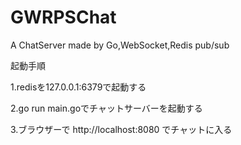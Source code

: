 # GWRPSChat
A ChatServer made by Go,WebSocket,Redis pub/sub

起動手順   

1.redisを127.0.0.1:6379で起動する   

2.go run main.goでチャットサーバーを起動する     

3.ブラウザーで http://localhost:8080 でチャットに入る      


